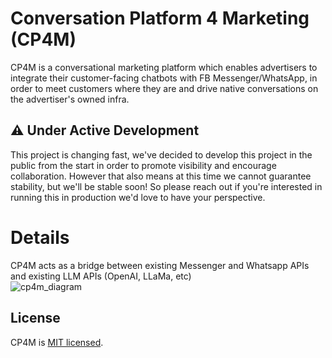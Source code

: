 # Conversation Platform 4 Marketing (CP4M)

CP4M is a conversational marketing platform which enables advertisers to integrate their customer-facing chatbots with FB Messenger/WhatsApp, in order to meet customers where they are and drive native conversations on the advertiser's owned infra.

## ⚠️ Under Active Development
This project is changing fast, we've decided to develop this project in the public from the start in order to promote visibility and encourage collaboration. However that also means at this time we cannot guarantee stability, but we'll be stable soon! So please reach out if you're interested in running this in production we'd love to have your perspective.

# Details
CP4M acts as a bridge between existing Messenger and Whatsapp APIs and existing LLM APIs (OpenAI, LLaMa, etc)  
![cp4m_diagram](https://github.com/facebookincubator/CP4M/assets/6844618/601433ff-c77d-4d52-a6f8-4f3b0ff45aae)



## License

CP4M is [MIT licensed](./LICENSE).
